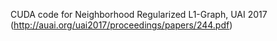 
CUDA code for Neighborhood Regularized L1-Graph, UAI 2017 (http://auai.org/uai2017/proceedings/papers/244.pdf)
